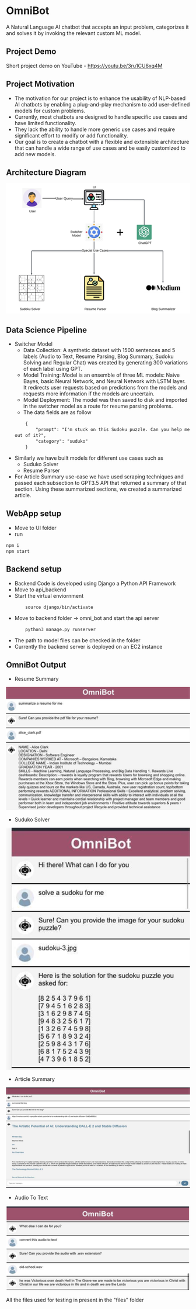 # OmniBot
A Natural Language AI chatbot that accepts an input problem, categorizes it and solves it by invoking the relevant custom ML model. 

## Project Demo
Short project demo on YouTube - https://youtu.be/3ru1CU8xq4M

## Project Motivation
- The motivation for our project is to enhance the usability of NLP-based AI chatbots by enabling a plug-and-play mechanism to add user-defined models for custom problems. 
- Currently, most chatbots are designed to handle specific use cases and have limited functionality.
- They lack the ability to handle more generic use cases and require significant effort to modify or add functionality.
- Our goal is to create a chatbot with a flexible and extensible architecture that can handle a wide range of use cases and be easily customized to add new models.

## Architecture Diagram
![Architecture Diagram](/Images/FinalProjectDiagram.png?raw=true "Architecture Diagram")

## Data Science Pipeline
- Switcher Model
    - Data Collection: A synthetic dataset with 1500 sentences and 5 labels (Audio to Text, Resume Parsing, Blog Summary, Sudoku Solving and Regular Chat) was created by generating 300 variations of each label using GPT.
    - Model Training: Model is an ensemble of three ML models: Naive Bayes, basic Neural Network, and Neural Network with LSTM layer. It redirects user requests based on predictions from the models and requests more information if the models are uncertain.
    - Model Deployment: The model was then saved to disk and imported in the switcher model as a route for resume parsing problems.
    - The data fields are as follow
    ```
        {
            "prompt": "I'm stuck on this Sudoku puzzle. Can you help me out of it?",
            "category": "suduko"
        }
    ```
- Similarly we have built models for different use cases such as 
    - Suduko Solver
    - Resume Parser
- For Article Summary use-case we have used scraping techniques and passed each subsection to GPT3.5 API that returned a summary of that section. Using these summarized sections, we created a summarized article.

## WebApp setup
- Move to UI folder
- run 
```
npm i
npm start
```

## Backend setup
- Backend Code is developed using Django a Python API Framework 
- Move to api_backend
- Start the virtual enviornment
    ```
        source django/bin/activate 
    ```
- Move to backend folder -> omni_bot and start the api server
    ```
        python3 manage.py runserver
    ```
- The path to model files can be checked in the folder
- Currently the backend server is deployed on an EC2 instance

## OmniBot Output
- Resume Summary

![Resume Summary](/Images/ResumeSummary.png?raw=true "Resume Summary")

- Suduko Solver

![Sudoku Solver](/Images/SudokuSolver.png?raw=true "Sudoku Solver")
- Article Summary

![Article Summary](/Images/ArticleSummary.png?raw=true "Article Summary")

- Audio To Text

![Audio To Text](/Images/AudioToText.png?raw=true "Audio To Text")

All the files used for testing in present in the "files" folder